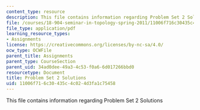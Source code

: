 ```yaml
---
content_type: resource
description: This file contains information regarding Problem Set 2 Solutions
file: /courses/18-904-seminar-in-topology-spring-2011/11006f716c30435c4c024d3fa1c75458_MIT18_904S11_solns2.pdf
file_type: application/pdf
learning_resource_types:
- Assignments
license: https://creativecommons.org/licenses/by-nc-sa/4.0/
ocw_type: OCWFile
parent_title: Assignments
parent_type: CourseSection
parent_uid: 34ad0dee-49a3-4c53-f0a6-6d017266bbd0
resourcetype: Document
title: Problem Set 2 Solutions
uid: 11006f71-6c30-435c-4c02-4d3fa1c75458
---
```

This file contains information regarding Problem Set 2 Solutions